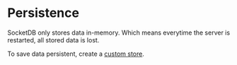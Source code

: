 # Persistence

SocketDB only stores data in-memory. Which means everytime the server is restarted, all stored data is lost.

To save data persistent, create a [custom store](custom-store).
